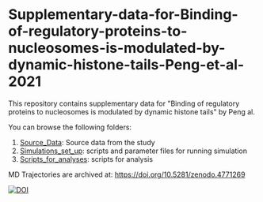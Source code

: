 # Supplementary-data-for-Binding-of-regulatory-proteins-to-nucleosomes-is-modulated-by-dynamic-histone-tails-Peng-et-al-2021
This repository contains supplementary data for "Binding of regulatory proteins to nucleosomes is modulated by dynamic histone tails" by Peng al.

You can browse the following folders:
1. [Source_Data](Source_Data): Source data from the study
2. [Simulations_set_up](Simulations_set_up): scripts and parameter files for running simulation
3. [Scripts_for_analyses](Scripts_for_analyses): scripts for analysis 

MD Trajectories are archived at: 
https://doi.org/10.5281/zenodo.4771269

[![DOI](https://zenodo.org/badge/DOI/10.5281/zenodo.4771269.svg)](https://doi.org/10.5281/zenodo.4771269)
